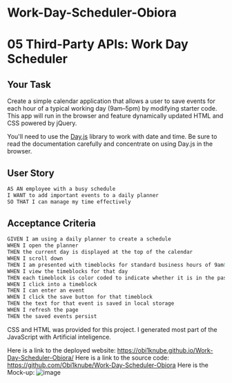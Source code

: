 # Work-Day-Scheduler-Obiora

# 05 Third-Party APIs: Work Day Scheduler

## Your Task

Create a simple calendar application that allows a user to save events for each hour of a typical working day (9am&ndash;5pm) by modifying starter code. This app will run in the browser and feature dynamically updated HTML and CSS powered by jQuery.

You'll need to use the [Day.js](https://day.js.org/en/) library to work with date and time. Be sure to read the documentation carefully and concentrate on using Day.js in the browser.

## User Story

```md
AS AN employee with a busy schedule
I WANT to add important events to a daily planner
SO THAT I can manage my time effectively
```

## Acceptance Criteria

```md
GIVEN I am using a daily planner to create a schedule
WHEN I open the planner
THEN the current day is displayed at the top of the calendar
WHEN I scroll down
THEN I am presented with timeblocks for standard business hours of 9am&ndash;5pm
WHEN I view the timeblocks for that day
THEN each timeblock is color coded to indicate whether it is in the past, present, or future
WHEN I click into a timeblock
THEN I can enter an event
WHEN I click the save button for that timeblock
THEN the text for that event is saved in local storage
WHEN I refresh the page
THEN the saved events persist
```
CSS and HTML was  provided for this project.
I generated most part of the JavaScript with Artificial inteligence.

Here is a link to the deployed website:  https://obi1knube.github.io/Work-Day-Scheduler-Obiora/
Here is a link to the source code: https://github.com/Obi1knube/Work-Day-Scheduler-Obiora
Here is the Mock-up: ![image](https://github.com/Obi1knube/Work-Day-Scheduler-Obiora/assets/123329625/ffc775b2-118b-49dd-a4da-cc5198bd16f5)



